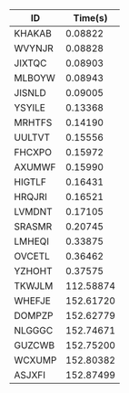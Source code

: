 |ID|Time(s)|
|-|-|
|KHAKAB|0.08822|
|WVYNJR|0.08828|
|JIXTQC|0.08903|
|MLBOYW|0.08943|
|JISNLD|0.09005|
|YSYILE|0.13368|
|MRHTFS|0.14190|
|UULTVT|0.15556|
|FHCXPO|0.15972|
|AXUMWF|0.15990|
|HIGTLF|0.16431|
|HRQJRI|0.16521|
|LVMDNT|0.17105|
|SRASMR|0.20745|
|LMHEQI|0.33875|
|OVCETL|0.36462|
|YZHOHT|0.37575|
|TKWJLM|112.58874|
|WHEFJE|152.61720|
|DOMPZP|152.62779|
|NLGGGC|152.74671|
|GUZCWB|152.75200|
|WCXUMP|152.80382|
|ASJXFI|152.87499|
